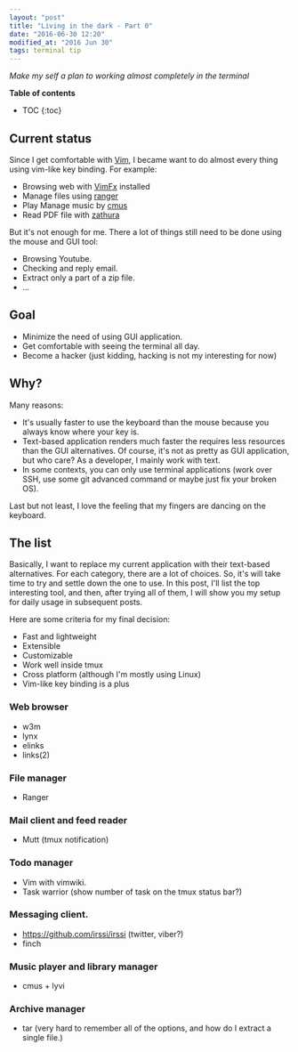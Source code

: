 ```yaml
---
layout: "post"
title: "Living in the dark - Part 0"
date: "2016-06-30 12:20"
modified_at: "2016 Jun 30"
tags: terminal tip
---
```


_Make my self a plan to working almost completely in the terminal_

**Table of contents**

* TOC
{:toc}

Current status
--------------

Since I get comfortable with [Vim](https://vim.org), I became want to do
almost every thing using vim-like key binding. For example:

- Browsing web with
[VimFx](https://addons.mozilla.org/en-US/firefox/addon/vimfx/) installed
- Manage files using [ranger](https://github.com/ranger/ranger)
- Play Manage music by [cmus](https://github.com/cmus/cmus/)
- Read PDF file with [zathura](https://pwmt.org/projects/zathura/)

But it's not enough for me. There a lot of things still need to be done
using the mouse and GUI tool:

- Browsing Youtube.
- Checking and reply email.
- Extract only a part of a zip file.
- ...


Goal
----

- Minimize the need of using GUI application.
- Get comfortable with seeing the terminal all day.
- Become a hacker (just kidding, hacking is not my interesting for now)


Why?
----

Many reasons:

- It's usually faster to use the keyboard than the mouse because you always know
  where your key is.
- Text-based application renders much faster the requires less resources than
  the GUI alternatives. Of course, it's not as pretty as GUI application, but
  who care? As a developer, I mainly work with text.
- In some contexts, you can only use terminal applications (work over
  SSH, use some git advanced command or maybe just fix your broken OS).

Last but not least, I love the feeling that my fingers are dancing on the keyboard.


The list
--------

Basically, I want to replace my current application with their
text-based alternatives. For each category, there are a lot of choices.
So, it's will take time to try and settle down the one to use. In this
post, I'll list the top interesting tool, and then, after trying all of
them, I will show you my setup for daily usage in subsequent posts.

Here are some criteria for my final decision:

- Fast and lightweight
- Extensible
- Customizable
- Work well inside tmux
- Cross platform (although I'm mostly using Linux)
- Vim-like key binding is a plus


### Web browser

- w3m
- lynx
- elinks
- links(2)

### File manager

- Ranger

### Mail client and feed reader

- Mutt (tmux notification)


### Todo manager

- Vim with vimwiki.
- Task warrior (show number of task on the tmux status bar?)

### Messaging client.

- https://github.com/irssi/irssi (twitter, viber?)
- finch

### Music player and library manager

- cmus + lyvi


### Archive manager

- tar (very hard to remember all of the options, and how do I extract a single
  file.)
